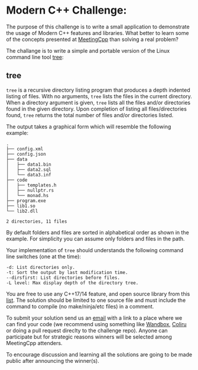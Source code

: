 
Modern C++ Challenge:
======

The purpose of this challenge is to write a small application to demonstrate the usage of Modern C++ features and libraries. What better to learn some of the concepts presented at [MeetingCpp] than solving a real problem? 

The challange is to write a simple and portable version of the Linux command line tool [tree]:

tree
------

`tree` is a recursive directory listing program that produces a depth indented listing of files. With no arguments, `tree` lists the files in the current directory. When a directory argument is given, `tree` lists all the files and/or directories found in the given directory.
Upon completion of listing all files/directories found, `tree` returns the total number of files and/or directories listed.

The output takes a graphical form which will resemble the following example:

```
.
├── config.xml
├── config.json
├── data
│   ├── data1.bin
│   ├── data2.sql
│   └── data3.inf
├── code
│   ├── templates.h
│   ├── nullptr.rs
│   └── monad.hs
├── program.exe
├── lib1.so
└── lib2.dll

2 directories, 11 files
```

By default folders and files are sorted in alphabetical order as shown in the example.
For simplicity you can assume only folders and files in the path.

Your implementation of `tree` should understands the following command line switches (one at the time):

```
-d: List directories only.
-t: Sort the output by last modification time.
--dirsfirst: List directories before files.
-L level: Max display depth of the directory tree.
```

You are free to use any C++17/14 feature, and open source library from this [list]. The solution should be limited to one source file and must include the command to compile (no make/ninja/etc files) in a comment. 

To submit your solution send us an [email](mailto:dlavila@uc.cl) with a link to a place where we can find your code (we recommend using something like [Wandbox], [Coliru] or doing a pull request direclty to the challenge repo). Anyone can participate but for strategic reasons winners will be selected among MeetingCpp attenders.

To encourage discussion and learning all the solutions are going to be made public after announcing the winner(s). 

[MeetingCpp]: https://www.meetingcpp.com
[Wandbox]: https://wandbox.org
[Coliru]: http://coliru.stacked-crooked.com
[tree]: https://linux.die.net/man/1/tree
[boost::hana]: http://www.boost.org/doc/libs/1_61_0/libs/hana/doc/html/index.html
[list]: https://github.com/mattgodbolt/compiler-explorer/wiki/Installed-libraries
